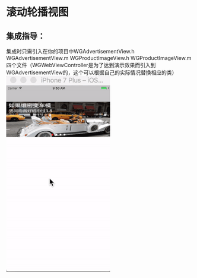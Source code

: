 滚动轮播视图
==========

集成指导：
--------

集成时只需引入在你的项目中WGAdvertisementView.h WGAdvertisementView.m WGProductImageView.h WGProductImageView.m 四个文件（WGWebViewController是为了达到演示效果而引入到WGAdvertisementView的，这个可以根据自己的实际情况替换相应的类）
![滚动轮播gif](https://github.com/guoyutao/Carouselview/blob/master/ezgif.com-resize.gif)

